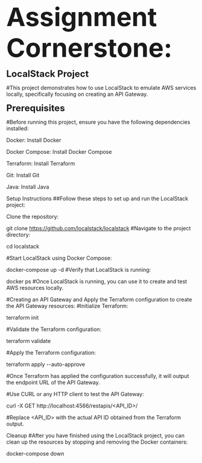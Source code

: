 **<span style="font-size:68px;"><b> Assignment Cornerstone:</b></span>**

**<span style="font-size:24px;">LocalStack Project</span>**

#This project demonstrates how to use LocalStack to emulate AWS services locally, specifically focusing on creating an API Gateway.

**<span style="font-size:24px;">Prerequisites</span>**

#Before running this project, ensure you have the following dependencies installed:

Docker: Install Docker

Docker Compose: Install Docker Compose

Terraform: Install Terraform

Git: Install Git

Java: Install Java

Setup Instructions
##Follow these steps to set up and run the LocalStack project:

Clone the repository:

git clone https://github.com/localstack/localstack
#Navigate to the project directory:

cd localstack

#Start LocalStack using Docker Compose:

docker-compose up -d
#Verify that LocalStack is running:

docker ps
#Once LocalStack is running, you can use it to create and test AWS resources locally.

#Creating an API Gateway and Apply the Terraform configuration to create the API Gateway resources:
#Initialize Terraform:

terraform init

#Validate the Terraform configuration:

terraform validate

#Apply the Terraform configuration:

terraform apply --auto-approve

#Once Terraform has applied the configuration successfully, it will output the endpoint URL of the API Gateway.

#Use CURL or any HTTP client to test the API Gateway:


curl -X GET http://localhost:4566/restapis/<API_ID>/

#Replace <API_ID> with the actual API ID obtained from the Terraform output.

Cleanup
#After you have finished using the LocalStack project, you can clean up the resources by stopping and removing the Docker containers:

docker-compose down
